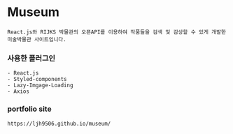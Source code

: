 # Museum


```
React.js와 RIJKS 박물관의 오픈API를 이용하여 작품들을 검색 및 감상할 수 있게 개발한 미술박물관 사이트입니다. 
```

### 사용한 플러그인
```
- React.js
- Styled-components
- Lazy-Imgage-Loading
- Axios
```

### portfolio site
```
https://ljh9506.github.io/museum/
```
